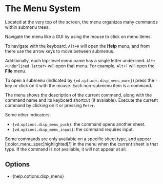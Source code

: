 # The Menu System

Located at the very top of the screen, the menu organizes many commands within submenu trees.

Navigate the menu like a GUI by using the mouse to click on menu items.

To navigate with the keyboard, `Alt+H` will open the **Help** menu, and from there use the arrow keys to move between submenus.

Additionally, each top-level menu name has a single letter underlined. `Alt+<underlined letter>` will open that menu. For example, `Alt+F` will open the **File** menu.

To open a submenu (indicated by `{vd.options.disp_menu_more}`) press the `→` key or click on it with the mouse. Each non-submenu item is a command.

The menu shows the description of the current command, along with the command name and its keyboard shortcut (if available). Execute the current command by clicking on it or pressing `Enter`.

Some other indicators:

- `{vd.options.disp_menu_push}`: the command opens another sheet.
- `{vd.options.disp_menu_input}`: the command requires input.

Some commands are only available on a specific sheet type, and appear [:color_menu_spec]highlighted[/] in the menu when the current sheet is that type. If the command is not available, it will not appear at all.

## Options

- {help.options.disp_menu}
